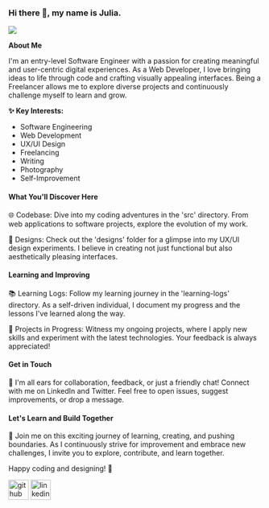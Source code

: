 ### Hi there 👋, my name is Julia.
![](https://cdn.pixabay.com/photo/2023/10/10/12/36/lofi-8306349_1280.jpg)

**About Me**

I'm an entry-level Software Engineer with a passion for creating meaningful and user-centric digital experiences. As a Web Developer, I love bringing ideas to life through code and crafting visually appealing interfaces. Being a Freelancer allows me to explore diverse projects and continuously challenge myself to learn and grow. 

**✨ Key Interests:**

- Software Engineering
- Web Development
- UX/UI Design
- Freelancing
- Writing
- Photography 
- Self-Improvement

#### What You'll Discover Here
🌐 Codebase: Dive into my coding adventures in the 'src' directory. From web applications to software projects, explore the evolution of my work.

🎨 Designs: Check out the 'designs' folder for a glimpse into my UX/UI design experiments. I believe in creating not just functional but also aesthetically pleasing interfaces.

#### Learning and Improving
📚 Learning Logs: Follow my learning journey in the 'learning-logs' directory. As a self-driven individual, I document my progress and the lessons I've learned along the way.

🌱 Projects in Progress: Witness my ongoing projects, where I apply new skills and experiment with the latest technologies. Your feedback is always appreciated!

#### Get in Touch
🤝 I'm all ears for collaboration, feedback, or just a friendly chat! Connect with me on LinkedIn and Twitter. Feel free to open issues, suggest improvements, or drop a message.

#### Let's Learn and Build Together
🚀 Join me on this exciting journey of learning, creating, and pushing boundaries. As I continuously strive for improvement and embrace new challenges, I invite you to explore, contribute, and learn together.

 

Happy coding and designing! 🌟

[<img src='https://cdn.jsdelivr.net/npm/simple-icons@3.0.1/icons/github.svg' alt='github' height='40'>](https://github.com/https://github.com/JewelsCoode)  [<img src='https://cdn.jsdelivr.net/npm/simple-icons@3.0.1/icons/linkedin.svg' alt='linkedin' height='40'>](https://www.linkedin.com/in/https://www.linkedin.com/in/julia-moua-502431226//)  



